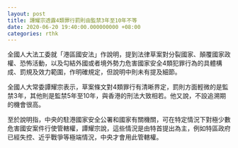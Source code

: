 ```yaml
---
layout: post
title: 譚耀宗透露4類罪行罰則由監禁3年至10年不等
date: 2020-06-20 19:40:00.000000000 +08:00
categories: rthk
---
```


全國人大法工委就「港區國安法」作說明，提到法律草案對分裂國家、顛覆國家政權、恐怖活動，以及勾結外國或者境外勢力危害國家安全4類犯罪行為的具體構成、罰規及效力範圍，作明確規定，但說明中則未有提及細節。

全國人大常委譚耀宗表示，草案條文對4類罪行有清晰界定，罰則方面輕微的是監禁3年，其他則是監禁5年至10年，與香港的刑法大致相若。他又說，不設追溯期的機會很高。

至於說明指，中央的駐港國家安全公署和國家有關機關，可在特定情況下對極少數危害國安案件行使管轄權，譚耀宗說，這些情況是由特首提出為主，例如特區政府已經失控、近乎戰爭等極端情況，中央才會用此管轄權。
